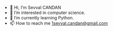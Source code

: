 - 👋 Hi, I’m Sevval CANDAN
- 👀 I’m interested in computer science.
- 🌱 I’m currently learning Python.
- 📫 How to reach me 1sevval.candan@gmail.com

<!---
SevvalCANDAN1/SevvalCANDAN1 is a ✨ special ✨ repository because its `README.md` (this file) appears on your GitHub profile.
You can click the Preview link to take a look at your changes.
--->
